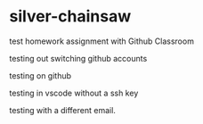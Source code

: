 # silver-chainsaw

test homework assignment with Github Classroom

testing out switching github accounts

testing on github

testing in vscode without a ssh key

testing with a different email.

